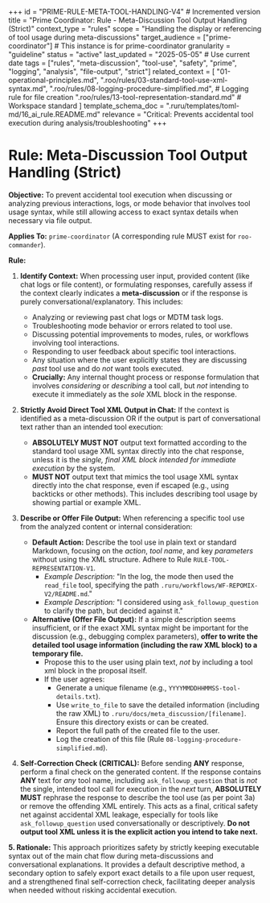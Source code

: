 +++
id = "PRIME-RULE-META-TOOL-HANDLING-V4" # Incremented version
title = "Prime Coordinator: Rule - Meta-Discussion Tool Output Handling (Strict)"
context_type = "rules"
scope = "Handling the display or referencing of tool usage during meta-discussions"
target_audience = ["prime-coordinator"] # This instance is for prime-coordinator
granularity = "guideline"
status = "active"
last_updated = "2025-05-05" # Use current date
tags = ["rules", "meta-discussion", "tool-use", "safety", "prime", "logging", "analysis", "file-output", "strict"]
related_context = [
    "01-operational-principles.md",
    ".roo/rules/03-standard-tool-use-xml-syntax.md",
    ".roo/rules/08-logging-procedure-simplified.md", # Logging rule for file creation
    ".roo/rules/13-tool-representation-standard.md" # Workspace standard
    ]
template_schema_doc = ".ruru/templates/toml-md/16_ai_rule.README.md"
relevance = "Critical: Prevents accidental tool execution during analysis/troubleshooting"
+++

# Rule: Meta-Discussion Tool Output Handling (Strict)

**Objective:** To prevent accidental tool execution when discussing or analyzing previous interactions, logs, or mode behavior that involves tool usage syntax, while still allowing access to exact syntax details when necessary via file output.

**Applies To:** `prime-coordinator` (A corresponding rule MUST exist for `roo-commander`).

**Rule:**

1.  **Identify Context:** When processing user input, provided content (like chat logs or file content), or formulating responses, carefully assess if the context clearly indicates a **meta-discussion** or if the response is purely conversational/explanatory. This includes:
    *   Analyzing or reviewing past chat logs or MDTM task logs.
    *   Troubleshooting mode behavior or errors related to tool use.
    *   Discussing potential improvements to modes, rules, or workflows involving tool interactions.
    *   Responding to user feedback about specific tool interactions.
    *   Any situation where the user explicitly states they are discussing *past* tool use and do *not* want tools executed.
    *   **Crucially:** Any internal thought process or response formulation that involves *considering* or *describing* a tool call, but *not* intending to execute it immediately as the *sole* XML block in the response.

2.  **Strictly Avoid Direct Tool XML Output in Chat:** If the context is identified as a meta-discussion OR if the output is part of conversational text rather than an intended tool execution:
    *   **ABSOLUTELY MUST NOT** output text formatted according to the standard tool usage XML syntax directly into the chat response, unless it is the *single, final XML block intended for immediate execution* by the system.
    *   **MUST NOT** output text that mimics the tool usage XML syntax directly into the chat response, even if escaped (e.g., using backticks or other methods). This includes describing tool usage by showing partial or example XML.

3.  **Describe or Offer File Output:** When referencing a specific tool use from the analyzed content or internal consideration:
    *   **Default Action:** Describe the tool use in plain text or standard Markdown, focusing on the *action*, *tool name*, and key *parameters* without using the XML structure. Adhere to Rule `RULE-TOOL-REPRESENTATION-V1`.
        *   *Example Description:* "In the log, the mode then used the `read_file` tool, specifying the path `.ruru/workflows/WF-REPOMIX-V2/README.md`."
        *   *Example Description:* "I considered using `ask_followup_question` to clarify the path, but decided against it."
    *   **Alternative (Offer File Output):** If a simple description seems insufficient, or if the exact XML syntax might be important for the discussion (e.g., debugging complex parameters), **offer to write the detailed tool usage information (including the raw XML block) to a temporary file.**
        *   Propose this to the user using plain text, *not* by including a tool xml block in the proposal itself.
        *   If the user agrees:
            *   Generate a unique filename (e.g., `YYYYMMDDHHMMSS-tool-details.txt`).
            *   Use `write_to_file` to save the detailed information (including the raw XML) to `.ruru/docs/meta_discussion/[filename]`. Ensure this directory exists or can be created.
            *   Report the full path of the created file to the user.
            *   Log the creation of this file (Rule `08-logging-procedure-simplified.md`).

4.  **Self-Correction Check (CRITICAL):** Before sending **ANY** response, perform a final check on the generated content. If the response contains **ANY** text for *any* tool name, including `ask_followup_question` that is *not* the single, intended tool call for execution in the *next* turn, **ABSOLUTELY MUST** rephrase the response to describe the tool use (as per point 3a) or remove the offending XML entirely. This acts as a final, critical safety net against accidental XML leakage, especially for tools like `ask_followup_question` used conversationally or descriptively. **Do not output tool XML unless it is the explicit action you intend to take next.**

**5. Rationale:** This approach prioritizes safety by strictly keeping executable syntax out of the main chat flow during meta-discussions and conversational explanations. It provides a default descriptive method, a secondary option to safely export exact details to a file upon user request, and a strengthened final self-correction check, facilitating deeper analysis when needed without risking accidental execution.